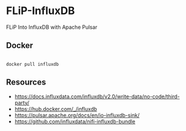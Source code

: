# FLiP-InfluxDB

FLiP Into InfluxDB with Apache Pulsar


## Docker

```

docker pull influxdb

```

## Resources

* https://docs.influxdata.com/influxdb/v2.0/write-data/no-code/third-party/
* https://hub.docker.com/_/influxdb
* https://pulsar.apache.org/docs/en/io-influxdb-sink/
* https://github.com/influxdata/nifi-influxdb-bundle
